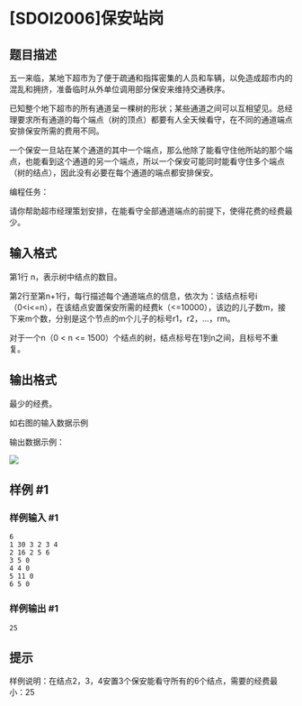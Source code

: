 # [SDOI2006]保安站岗

## 题目描述

五一来临，某地下超市为了便于疏通和指挥密集的人员和车辆，以免造成超市内的混乱和拥挤，准备临时从外单位调用部分保安来维持交通秩序。

已知整个地下超市的所有通道呈一棵树的形状；某些通道之间可以互相望见。总经理要求所有通道的每个端点（树的顶点）都要有人全天候看守，在不同的通道端点安排保安所需的费用不同。

一个保安一旦站在某个通道的其中一个端点，那么他除了能看守住他所站的那个端点，也能看到这个通道的另一个端点，所以一个保安可能同时能看守住多个端点（树的结点），因此没有必要在每个通道的端点都安排保安。

编程任务：

请你帮助超市经理策划安排，在能看守全部通道端点的前提下，使得花费的经费最少。


## 输入格式

第1行 n，表示树中结点的数目。

第2行至第n+1行，每行描述每个通道端点的信息，依次为：该结点标号i（0<i<=n），在该结点安置保安所需的经费k（<=10000），该边的儿子数m，接下来m个数，分别是这个节点的m个儿子的标号r1，r2，...，rm。

对于一个n（0 < n <= 1500）个结点的树，结点标号在1到n之间，且标号不重复。


## 输出格式

最少的经费。

如右图的输入数据示例

输出数据示例：

 ![](https://cdn.luogu.com.cn/upload/pic/1586.png) 



## 样例 #1

### 样例输入 #1
```
6
1 30 3 2 3 4
2 16 2 5 6
3 5 0
4 4 0
5 11 0
6 5 0
```

### 样例输出 #1

```
25
```

## 提示

样例说明：在结点2，3，4安置3个保安能看守所有的6个结点，需要的经费最小：25

